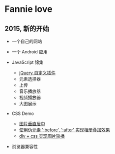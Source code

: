 # Fannie love
## 2015, 新的开始
* 一个自己的网站
* 一个 Android 应用
* JavaScript 锦集
    - [jQuery 自定义插件](/md/jquery_plugin.md)
    - 元素选择器
    - 上传
    - 音乐播放器
    - 视频播放器
    - 大图展示
* CSS Demo
    - [图片垂直居中](http://www.fflove.top/css/center.html)
    - [使用伪元素 ':before', ':after' 实现相册叠加效果](http://localhost:63342/flove/css/photos.html)
    - [div + css 实现图片轮播](http://www.fflove.top/css/slide.html)

* 浏览器兼容性

